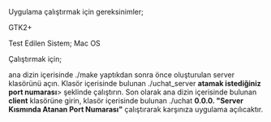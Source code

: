 Uygulama çalıştırmak için gereksinimler;

GTK2+


Test Edilen Sistem;
Mac OS


Çalıştırmak için;

ana dizin içerisinde ./make yaptıkdan sonra önce oluşturulan server klasörünü açın. Klasör içerisinde bulunan ./uchat_server <b>atamak istediğiniz port numarası</b>> şeklinde çalıştırın. Son olarak ana dizin içerisinde bulunan <b>client</b> klasörüne girin, klasör içerisinde bulunan ./uchat <b>0.0.0. "Server Kısmında Atanan Port Numarası"</b> çalıştırarak karşınıza uygulama açılıcaktır.
